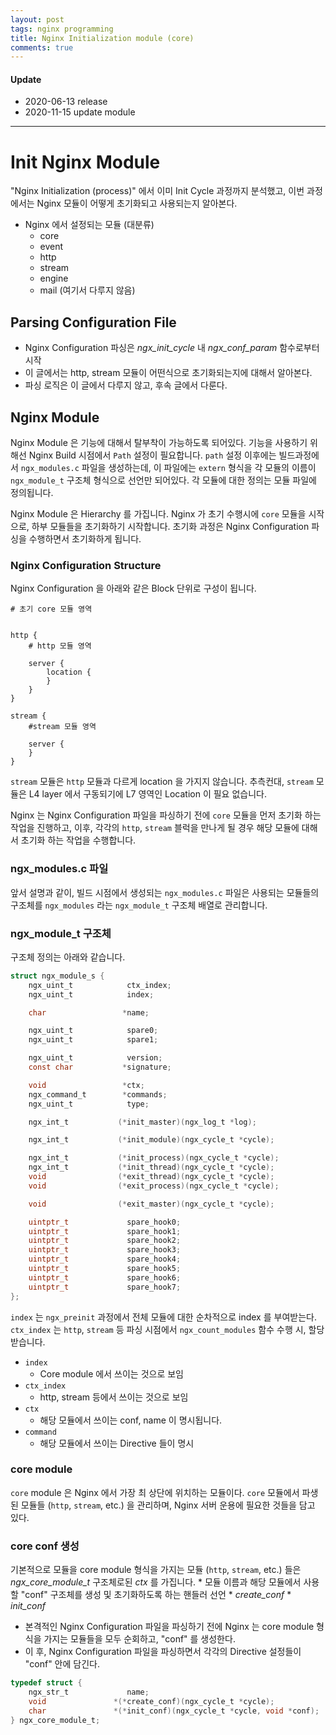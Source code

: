 ```yaml
---
layout: post
tags: nginx programming
title: Nginx Initialization module (core)
comments: true
---
```


#### Update

* 2020-06-13 release
* 2020-11-15 update module

---


# Init Nginx Module

"Nginx Initialization (process)" 에서 이미 Init Cycle 과정까지 분석했고,
이번 과정에서는 Nginx 모듈이 어떻게 초기화되고 사용되는지 알아본다.

* Nginx 에서 설정되는 모듈 (대분류)
    * core
    * event
    * http
    * stream
    * engine
    * mail (여기서 다루지 않음)


## Parsing Configuration File

* Nginx Configuration 파싱은 *ngx_init_cycle* 내 *ngx_conf_param* 함수로부터 시작
* 이 글에서는 http, stream 모듈이 어떤식으로 초기화되는지에 대해서 알아본다.
* 파싱 로직은 이 글에서 다루지 않고, 후속 글에서 다룬다.


## Nginx Module

Nginx Module 은 기능에 대해서 탈부착이 가능하도록 되어있다. 기능을 사용하기 위해선
Nginx Build 시점에서 `Path` 설정이 필요합니다. `path` 설정 이후에는 빌드과정에서
`ngx_modules.c` 파일을 생성하는데, 이 파일에는 `extern` 형식을 각 모듈의 이름이
`ngx_module_t` 구조체 형식으로 선언만 되어있다. 각 모듈에 대한 정의는 모듈 파일에
정의됩니다.


Nginx Module 은 Hierarchy 를 가집니다. Nginx 가 초기 수행시에 `core` 모듈을
시작으로, 하부 모듈들을 초기화하기 시작합니다. 초기화 과정은 Nginx Configuration
파싱을 수행하면서 초기화하게 됩니다.



### Nginx Configuration Structure

Nginx Configuration 을 아래와 같은 Block 단위로 구성이 됩니다.

```
# 초기 core 모듈 영역


http {
    # http 모듈 영역

    server {
        location {
        }
    }
}

stream {
    #stream 모듈 영역

    server {
    }
}
```


`stream` 모듈은 `http` 모듈과 다르게 location 을 가지지 않습니다. 추측컨대,
`stream` 모듈은 L4 layer 에서 구동되기에 L7 영역인 Location 이 필요 없습니다.


Nginx 는 Nginx Configuration 파일을 파싱하기 전에 `core` 모듈을 먼저 초기화
하는 작업을 진행하고, 이후, 각각의 `http`, `stream` 블럭을 만나게 될 경우
해당 모듈에 대해서 초기화 하는 작업을 수행합니다.


### ngx_modules.c 파일

앞서 설명과 같이, 빌드 시점에서 생성되는 `ngx_modules.c` 파일은 사용되는
모듈들의 구조체를 `ngx_modules` 라는 `ngx_module_t` 구조체 배열로 관리합니다.


### ngx_module_t 구조체

구조체 정의는 아래와 같습니다.

```c
struct ngx_module_s {
    ngx_uint_t            ctx_index;
    ngx_uint_t            index;

    char                 *name;

    ngx_uint_t            spare0;
    ngx_uint_t            spare1;

    ngx_uint_t            version;
    const char           *signature;

    void                 *ctx;
    ngx_command_t        *commands;
    ngx_uint_t            type;

    ngx_int_t           (*init_master)(ngx_log_t *log);

    ngx_int_t           (*init_module)(ngx_cycle_t *cycle);

    ngx_int_t           (*init_process)(ngx_cycle_t *cycle);
    ngx_int_t           (*init_thread)(ngx_cycle_t *cycle);
    void                (*exit_thread)(ngx_cycle_t *cycle);
    void                (*exit_process)(ngx_cycle_t *cycle);

    void                (*exit_master)(ngx_cycle_t *cycle);

    uintptr_t             spare_hook0;
    uintptr_t             spare_hook1;
    uintptr_t             spare_hook2;
    uintptr_t             spare_hook3;
    uintptr_t             spare_hook4;
    uintptr_t             spare_hook5;
    uintptr_t             spare_hook6;
    uintptr_t             spare_hook7;
};
```

`index` 는 `ngx_preinit` 과정에서 전체 모듈에 대한 순차적으로 index 를 부여받는다.  
`ctx_index` 는 `http`, `stream` 등 파싱 시점에서 `ngx_count_modules` 함수 수행 시,
할당 받습니다.

* `index`
    * Core module 에서 쓰이는 것으로 보임
* `ctx_index`
    * http, stream 등에서 쓰이는 것으로 보임
* `ctx`
    * 해당 모듈에서 쓰이는 conf, name 이 명시됩니다.
* `command`
    * 해당 모듈에서 쓰이는 Directive 들이 명시



### core module

`core` module 은 Nginx 에서 가장 최 상단에 위치하는 모듈이다. `core` 모듈에서
파생된 모듈들 (`http`, `stream`, etc.) 을 관리하며, Nginx 서버 운용에 필요한
것들을 담고 있다.

### core conf 생성

기본적으로 모듈을 
core module 형식을 가지는 모듈 (`http`, `stream`, etc.) 들은
*ngx_core_module_t* 구조체로된 *ctx* 를 가집니다.
    * 모듈 이름과 해당 모듈에서 사용할 "conf" 구조체를 생성 및 초기화하도록 하는 핸들러 선언
    * *create_conf*
    * *init_conf*
* 본격적인 Nginx Configuration 파일을 파싱하기 전에 Nginx 는 core module 형식을 가지는
  모듈들을 모두 순회하고, "conf" 를 생성한다.
* 이 후, Nginx Configuration 파일을 파싱하면서 각각의 Directive 설정들이 "conf" 안에 담긴다.

```c
typedef struct {
    ngx_str_t             name;
    void               *(*create_conf)(ngx_cycle_t *cycle);
    char               *(*init_conf)(ngx_cycle_t *cycle, void *conf);
} ngx_core_module_t;
```
